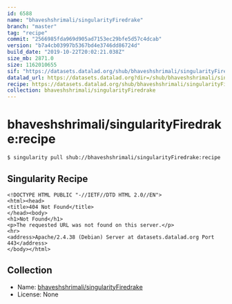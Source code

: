 ```yaml
---
id: 6588
name: "bhaveshshrimali/singularityFiredrake"
branch: "master"
tag: "recipe"
commit: "2566985fda969d905ad7153ec29bfe5d57c4dcab"
version: "b7a4cb03997b5367bd4e3746dd86724d"
build_date: "2019-10-22T20:02:21.038Z"
size_mb: 2871.0
size: 1162010655
sif: "https://datasets.datalad.org/shub/bhaveshshrimali/singularityFiredrake/recipe/2019-10-22-2566985f-b7a4cb03/b7a4cb03997b5367bd4e3746dd86724d.sif"
datalad_url: https://datasets.datalad.org?dir=/shub/bhaveshshrimali/singularityFiredrake/recipe/2019-10-22-2566985f-b7a4cb03/
recipe: https://datasets.datalad.org/shub/bhaveshshrimali/singularityFiredrake/recipe/2019-10-22-2566985f-b7a4cb03/Singularity
collection: bhaveshshrimali/singularityFiredrake
---
```


# bhaveshshrimali/singularityFiredrake:recipe

```bash
$ singularity pull shub://bhaveshshrimali/singularityFiredrake:recipe
```

## Singularity Recipe

```singularity
<!DOCTYPE HTML PUBLIC "-//IETF//DTD HTML 2.0//EN">
<html><head>
<title>404 Not Found</title>
</head><body>
<h1>Not Found</h1>
<p>The requested URL was not found on this server.</p>
<hr>
<address>Apache/2.4.38 (Debian) Server at datasets.datalad.org Port 443</address>
</body></html>
```

## Collection

 - Name: [bhaveshshrimali/singularityFiredrake](https://github.com/bhaveshshrimali/singularityFiredrake)
 - License: None

